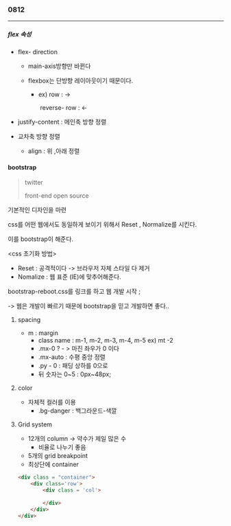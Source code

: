 ### 0812

---



##### flex 속성

- flex- direction

  - main-axis방향만 바뀐다

  - flexbox는 단방향 레이아웃이기 때문이다.

    - ex) row : ->

      ​		reverse- row : <- 

- justify-content : 메인축 방향 정렬

- 교차축 방향 정렬

  - align : 위 ,아래 정렬



#### bootstrap

>twitter 
>
>front-end open source

기본적인 디자인을 마련 

css를 어떤 웹에서도 동일하게 보이기 위해서 Reset , Normalize를 시킨다.

이를 bootstrap이 해준다.

<css 초기화 방법>

- Reset : 공격적이다 -> 브라우저 자체 스타일 다 제거
- Nomalize :  웹 표준 (IE)에 맞추어해준다.

bootstrap-reboot.css를 링크를 하고 웹 개발 시작 ;

-> 웹은 개발이 빠르기 때문에 bootstrap을 믿고 개발하면 좋다..



1. spacing
   - m : margin 
     - class name : m-1, m-2, m-3, m-4, m-5   ex) mt -2  
     - .mx-0 ?  - > 마진 좌우가 0 이다
     - .mx-auto : 수평 중앙 정렬 
     - .py - 0 : 패딩 상하를 0으로 
     - 뒤 숫자는 0~5 : 0px~48px;
2. color
   - 자체적 컬러를 이용
     - .bg-danger : 백그라운드-색깔 



3. Grid system

   - 12개의 column  -> 약수가 제일 많은 수 
     - 비율로 나누기 좋음
   - 5개의 grid breakpoint
   - 최상단에 container 

   ```html
   <div class = "container">
       <div class='row'>
           <div class = 'col'>
               
           </div>
       </div>
   </div>
   ```

   


